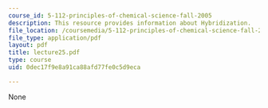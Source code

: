 ```yaml
---
course_id: 5-112-principles-of-chemical-science-fall-2005
description: This resource provides information about Hybridization.
file_location: /coursemedia/5-112-principles-of-chemical-science-fall-2005/0dec17f9e8a91ca88afd77fe0c5d9eca_lecture25.pdf
file_type: application/pdf
layout: pdf
title: lecture25.pdf
type: course
uid: 0dec17f9e8a91ca88afd77fe0c5d9eca

---
```

None